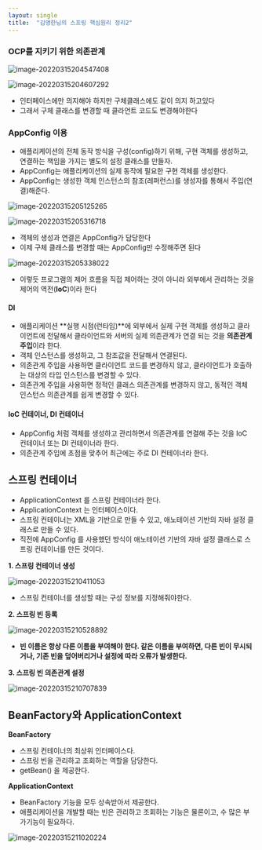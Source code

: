 ```yaml
---
layout: single
title:  "김영한님의 스프링 핵심원리 정리2"
---
```


### OCP를 지키기 위한 의존관계

![image-20220315204547408](../images/2022-03-15-Spring2/image-20220315204547408.png)

![image-20220315204607292](../images/2022-03-15-Spring2/image-20220315204607292.png)

- 인터페이스에만 의지해야 하지만 구체클래스에도 같이 의지 하고있다
- 그래서 구체 클래스를 변경할 때 클라언트 코드도 변경해야한다



### AppConfig 이용

- 애플리케이션의 전체 동작 방식을 구성(config)하기 위해, 구현 객체를 생성하고, 연결하는 책임을 가지는
  별도의 설정 클래스를 만들자.
- AppConfig는 애플리케이션의 실제 동작에 필요한 구현 객체를 생성한다.
- AppConfig는 생성한 객체 인스턴스의 참조(레퍼런스)를 생성자를 통해서 주입(연결)해준다.

![image-20220315205125265](../images/2022-03-15-Spring2/image-20220315205125265.png)

![image-20220315205316718](../images/2022-03-15-Spring2/image-20220315205316718.png)

- 객체의 생성과 연결은 AppConfig가 담당한다
- 이제 구체 클래스를 변경할 때는 AppConfig만 수정해주면 된다

![image-20220315205338022](../images/2022-03-15-Spring2/image-20220315205338022.png)

- 이렇듯 프로그램의 제어 흐름을 직접 제어하는 것이 아니라 외부에서 관리하는 것을 제어의 역전(**IoC**)이라 한다

####  DI

- 애플리케이션 **실행 시점(런타임)**에 외부에서 실제 구현 객체를 생성하고 클라이언트에 전달해서
  클라이언트와 서버의 실제 의존관계가 연결 되는 것을 **의존관계 주입**이라 한다.
- 객체 인스턴스를 생성하고, 그 참조값을 전달해서 연결된다.
- 의존관계 주입을 사용하면 클라이언트 코드를 변경하지 않고, 클라이언트가 호출하는 대상의 타입
  인스턴스를 변경할 수 있다.
- 의존관계 주입을 사용하면 정적인 클래스 의존관계를 변경하지 않고, 동적인 객체 인스턴스 의존관계를
  쉽게 변경할 수 있다.

#### IoC 컨테이너, DI 컨테이너

- AppConfig 처럼 객체를 생성하고 관리하면서 의존관계를 연결해 주는 것을
  IoC 컨테이너 또는 DI 컨테이너라 한다.
- 의존관계 주입에 초점을 맞추어 최근에는 주로 DI 컨테이너라 한다.



## 스프링 컨테이너 

- ApplicationContext 를 스프링 컨테이너라 한다.
- ApplicationContext 는 인터페이스이다.
- 스프링 컨테이너는 XML을 기반으로 만들 수 있고, 애노테이션 기반의 자바 설정 클래스로 만들 수 있다.
- 직전에 AppConfig 를 사용했던 방식이 애노테이션 기반의 자바 설정 클래스로 스프링 컨테이너를 만든
  것이다.

**1.  스프링 컨테이너 생성**

![image-20220315210411053](../images/2022-03-15-Spring2/image-20220315210411053.png)

- 스프링 컨테이너를 생성할 때는 구성 정보를 지정해줘야한다.

**2.  스프링 빈 등록**

![image-20220315210528892](../images/2022-03-15-Spring2/image-20220315210528892.png)

-  **빈 이름은 항상 다른 이름을 부여해야 한다. 같은 이름을 부여하면, 다른 빈이 무시되거나, 기존 빈을
  덮어버리거나 설정에 따라 오류가 발생한다.**

**3.  스프링 빈 의존관계 설정**

![image-20220315210707839](../images/2022-03-15-Spring2/image-20220315210707839.png)

## BeanFactory와 ApplicationContext

**BeanFactory**

- 스프링 컨테이너의 최상위 인터페이스다.
- 스프링 빈을 관리하고 조회하는 역할을 담당한다.
- getBean() 을 제공한다.



**ApplicationContext**

- BeanFactory 기능을 모두 상속받아서 제공한다.
- 애플리케이션을 개발할 때는 빈은 관리하고 조회하는 기능은 물론이고, 수 많은 부가기능이 필요하다. 

![image-20220315211020224](../images/2022-03-15-Spring2/image-20220315211020224.png)
